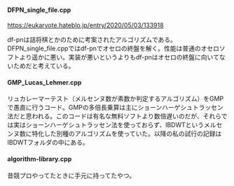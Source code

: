 #### DFPN_single_file.cpp

https://eukaryote.hateblo.jp/entry/2020/05/03/133918

df-pnは詰将棋とかのために考案されたアルゴリズムである。DFPN_single_file.cppではdf-pnでオセロの終盤を解く。性能は普通のオセロソフトより遥かに悪い。実装が悪いというよりもdf-pnはオセロの終盤に向いてないためだと考えている。

#### GMP_Lucas_Lehmer.cpp

リュカレーマーテスト（メルセンヌ数が素数か判定するアルゴリズム）をGMPで愚直に行うコード。GMPの多倍長乗算は主にショーンハーゲシュトラッセン法だと思われる。このコードは有名な無料ソフトより数倍遅いのだが、それらでは実はショーンハーゲシュトラッセン法を使っておらず、IBDWTというメルセンヌ数に特化した別種のアルゴリズムを使っていた。以降の私の試行の記録はIBDWTフォルダの中にある。

#### algorithm-library.cpp

昔競プロやってたときに手元に持ってたやつ。

